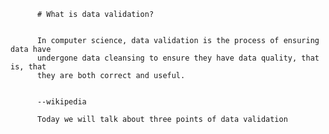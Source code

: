 



          # What is data validation?


          In computer science, data validation is the process of ensuring data have 
          undergone data cleansing to ensure they have data quality, that is, that 
          they are both correct and useful. 


          --wikipedia

          Today we will talk about three points of data validation
